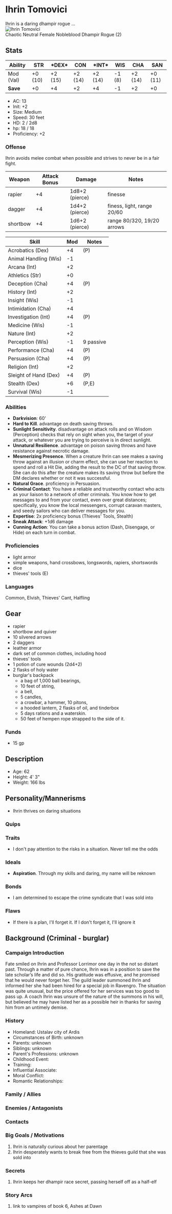 # Ihrin Tomovici
Ihrin is a daring dhampir rogue ...  
![Ihrin Tomovici](./images/ihrin.jpg)   
Chaotic Neutral Female Nobleblood Dhampir Rogue (2)
## Stats
|**Ability**|**STR**|**\*DEX\***|**CON**|**\*INT\***|**WIS**|**CHA**|**SAN**|
| ---- | ---- | ---- | ---- | ---- | ---- | ---- | ---- |
|Mod (Val)| +0 (10) | +2 (15) | +2 (14) | +2 (14) | -1 (8) | +2 (14) | +0 (11) |
|**Save**| +0 | +4 | +2 | +4 | -1 | +2 | +0 |

- AC: 13
- Init: +2
- Size: Medium
- Speed: 30 feet
- HD: 2 / 2d8
- hp: 18 / 18
- Proficiency: +2

### Offense
Ihrin avoids melee combat when possible and strives to never be in a fair fight.

| Weapon | Attack Bonus | Damage | Notes |
| ---- | ---- | ---- | ---- |
| rapier | +4 | 1d8+2 (pierce) | finesse |
| dagger | +4 | 1d4+2 (pierce) | finess, light, range 20/60 |
| shortbow | +4 | 1d6+2 (pierce) | range 80/320, 19/20 arrows |

| Skill | Mod | Notes
| ---- | ---- | ---- |
| Acrobatics (Dex) | +4 | (P) |
| Animal Handling (Wis) | -1 ||
| Arcana (Int) | +2 ||
| Athletics (Str) | +0 ||
| Deception (Cha) | +4 | (P) |
| History (Int) | +2 ||
| Insight (Wis)| -1 ||
| Intimidation (Cha) | +4 ||
| Investigation (Int) | +4 | (P) |
| Medicine (Wis) | -1 ||
| Nature (Int) | +2 ||
| Perception (Wis) | -1 | 9 passive |
| Performance (Cha) | +4 | (P) |
| Persuasion (Cha) | +4 | (P) |
| Religion (Int) | +2 ||
| Sleight of Hand (Dex) | +4 | (P) |
| Stealth (Dex) | +6 | (P,E) |
| Survival (Wis) | -1 ||

### Abilities
- **Darkvision**: 60’
- **Hard to Kill**. advantage on death saving throws.
- **Sunlight Sensitivity**. disadvantage on attack rolls and on Wisdom (Perception) checks that rely on sight when you, the target of your attack, or whatever you are trying to perceive is in direct sunlight.
- **Unnatural Resilience**. advantage on poison saving throws and have resistance against necrotic damage.
- **Mesmerizing Presence**. When a creature Ihrin can see makes a saving throw against an illusion or charm effect, she can use her reaction to spend and roll a Hit Die, adding the result to the DC of that saving throw. She can do this after the creature makes its saving throw but before the DM declares whether or not it was successful.
- **Natural Grace**. proficiency in Persuasion.
- **Criminal Contact**: You have a reliable and trustworthy contact who acts as your liaison to a network of other criminals. You know how to get messages to and from your contact, even over great distances; specifically, you know the local messengers, corrupt caravan masters, and seedy sailors who can deliver messages for you.
- **Expertise**: 2x proficiency bonus (Thieves' Tools, Stealth)
- **Sneak Attack**: +1d6 damage
- **Cunning Action**: You can take a bonus action (Dash, Disengage, or Hide) on each turn in combat.

### Proficiencies
- light armor
- simple weapons, hand crossbows, longswords, rapiers, shortswords
- dice
- thieves' tools (E)

### Languages
Common,  Elvish, Thieves' Cant, Halfling

## Gear
- rapier
- shortbow and quiver
- 10 silvered arrows
- 2 daggers
- leather armor
- dark set of common clothes, including hood
- thieves' tools
- 1 potion of cure wounds (2d4+2)
- 2 flasks of holy water
- burglar's backpack
	- a bag of 1,000 ball bearings, 
	- 10 feet of string, 
	- a bell, 
	- 5 candles, 
	- a crowbar, a hammer, 10 pitons, 
	- a hooded lantern, 2 flasks of oil, and tinderbox
	- 5 days rations and a waterskin. 
	- 50 feet of hempen rope strapped to the side of it.

### Funds
- 15 gp

## Description
- Age: 62
- Height: 4' 3"
- Weight: 166 lbs

## Personality/Mannerisms
- Ihrin thrives on daring situations

### Quips

### Traits
- I don't pay attention to the risks in a situation. Never tell me the odds

### Ideals
- **Aspiration**. Through my skills and daring, my name will be reknown

### Bonds
- I am determined to escape the crime syndicate that I was sold into

### Flaws
- If there is a plan, I'll forget it. If I don't forget it, I'll ignore it

## Background (Criminal - burglar)


### Campaign Introduction
Fate smiled on Ihrin and Professor Lorrimor one day in the not so distant past. Through a matter of pure chance, Ihrin was in a position to save the late scholar’s life and did so. His gratitude was effusive, and he promised that he would never forget her. 
The guild leader summoned Ihrin and informed her she had been hired for a special job in Ravengro. The situation was quite unusual, but the price offered for her services was too good to pass up. A coach
Ihrin was unsure of the nature of the summons in his will, but believed he may have listed her as a possible heir in thanks for saving him from an untimely demise.

### History
- Homeland: Ustalav city of Ardis
- Circumstances of Birth: unknown
- Parents: unknown
- Siblings: unknown
- Parent's Professions: unknown
- Childhood Event: 
- Training: 
- Influential Associate: 
- Moral Conflict: 
- Romantic Relationships: 

### Family / Allies

### Enemies / Antagonists

### Contacts

### Big Goals / Motivations

1. Ihrin is naturally curious about her parentage
2. Ihrin desperately wants to break free from the thieves guild that she was sold into

### Secrets

1.  Ihrin keeps her dhampir race secret, passing herself off as a half-elf

### Story Arcs

1. link to vampires of book 6, Ashes at Dawn 